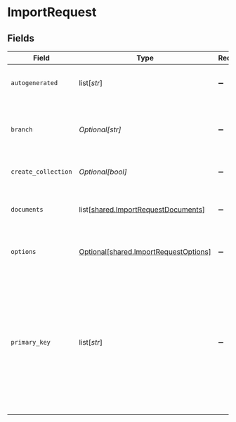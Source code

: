 # ImportRequest


## Fields

| Field                                                                                                                                                                                                              | Type                                                                                                                                                                                                               | Required                                                                                                                                                                                                           | Description                                                                                                                                                                                                        |
| ------------------------------------------------------------------------------------------------------------------------------------------------------------------------------------------------------------------ | ------------------------------------------------------------------------------------------------------------------------------------------------------------------------------------------------------------------ | ------------------------------------------------------------------------------------------------------------------------------------------------------------------------------------------------------------------ | ------------------------------------------------------------------------------------------------------------------------------------------------------------------------------------------------------------------ |
| `autogenerated`                                                                                                                                                                                                    | list[*str*]                                                                                                                                                                                                        | :heavy_minus_sign:                                                                                                                                                                                                 | The list of autogenerated fields of the collection                                                                                                                                                                 |
| `branch`                                                                                                                                                                                                           | *Optional[str]*                                                                                                                                                                                                    | :heavy_minus_sign:                                                                                                                                                                                                 | Optionally specify a database branch name to perform operation on                                                                                                                                                  |
| `create_collection`                                                                                                                                                                                                | *Optional[bool]*                                                                                                                                                                                                   | :heavy_minus_sign:                                                                                                                                                                                                 | Allow to create collection if it doesn't exists                                                                                                                                                                    |
| `documents`                                                                                                                                                                                                        | list[[shared.ImportRequestDocuments](undefined/models/shared/importrequestdocuments.md)]                                                                                                                           | :heavy_minus_sign:                                                                                                                                                                                                 | Array of documents to import. Each document is a JSON object.                                                                                                                                                      |
| `options`                                                                                                                                                                                                          | [Optional[shared.ImportRequestOptions]](undefined/models/shared/importrequestoptions.md)                                                                                                                           | :heavy_minus_sign:                                                                                                                                                                                                 | additional options for import requests.                                                                                                                                                                            |
| `primary_key`                                                                                                                                                                                                      | list[*str*]                                                                                                                                                                                                        | :heavy_minus_sign:                                                                                                                                                                                                 | List of fields which constitutes primary key of the collection If not specified and field with name 'id' is present, it's used as a primary key, further if inferred type is UUID, then it's set as autogenerated. |
